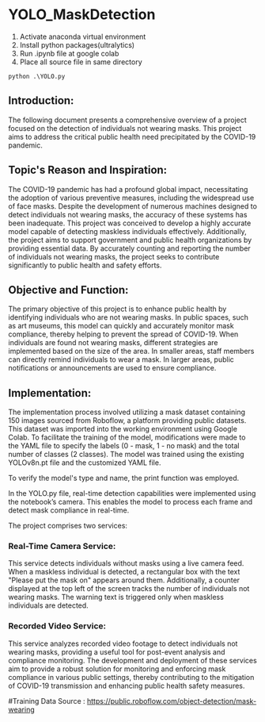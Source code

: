 # YOLO_MaskDetection

1. Activate anaconda virtual environment
2. Install python packages(ultralytics)
3. Run .ipynb file at google colab
4. Place all source file in same directory

```
python .\YOLO.py
```

## Introduction:
The following document presents a comprehensive overview of a project focused on the detection of individuals not wearing masks. This project aims to address the critical public health need precipitated by the COVID-19 pandemic.

## Topic's Reason and Inspiration:
The COVID-19 pandemic has had a profound global impact, necessitating the adoption of various preventive measures, including the widespread use of face masks. Despite the development of numerous machines designed to detect individuals not wearing masks, the accuracy of these systems has been inadequate. This project was conceived to develop a highly accurate model capable of detecting maskless individuals effectively. Additionally, the project aims to support government and public health organizations by providing essential data. By accurately counting and reporting the number of individuals not wearing masks, the project seeks to contribute significantly to public health and safety efforts.

## Objective and Function:
The primary objective of this project is to enhance public health by identifying individuals who are not wearing masks. In public spaces, such as art museums, this model can quickly and accurately monitor mask compliance, thereby helping to prevent the spread of COVID-19. When individuals are found not wearing masks, different strategies are implemented based on the size of the area. In smaller areas, staff members can directly remind individuals to wear a mask. In larger areas, public notifications or announcements are used to ensure compliance.

## Implementation:
The implementation process involved utilizing a mask dataset containing 150 images sourced from Roboflow, a platform providing public datasets. This dataset was imported into the working environment using Google Colab. To facilitate the training of the model, modifications were made to the YAML file to specify the labels (0 - mask, 1 - no mask) and the total number of classes (2 classes). The model was trained using the existing YOLOv8n.pt file and the customized YAML file.

To verify the model's type and name, the print function was employed.

In the YOLO.py file, real-time detection capabilities were implemented using the notebook’s camera. This enables the model to process each frame and detect mask compliance in real-time.

The project comprises two services:

### Real-Time Camera Service: 
This service detects individuals without masks using a live camera feed. When a maskless individual is detected, a rectangular box with the text "Please put the mask on" appears around them. Additionally, a counter displayed at the top left of the screen tracks the number of individuals not wearing masks. The warning text is triggered only when maskless individuals are detected.

### Recorded Video Service: 
This service analyzes recorded video footage to detect individuals not wearing masks, providing a useful tool for post-event analysis and compliance monitoring.
The development and deployment of these services aim to provide a robust solution for monitoring and enforcing mask compliance in various public settings, thereby contributing to the mitigation of COVID-19 transmission and enhancing public health safety measures.


#Training Data Source : https://public.roboflow.com/object-detection/mask-wearing
